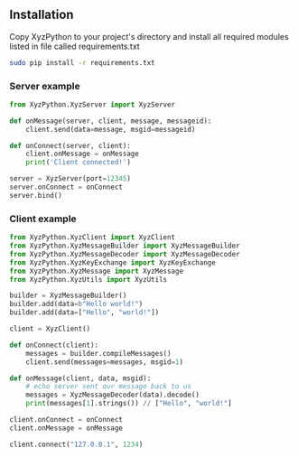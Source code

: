 ## Installation
Copy XyzPython to your project's directory and install all required modules listed in file called requirements.txt
```bash
sudo pip install -r requirements.txt
```

### Server example
```python
from XyzPython.XyzServer import XyzServer

def onMessage(server, client, message, messageid):
    client.send(data=message, msgid=messageid)

def onConnect(server, client):
    client.onMessage = onMessage
    print('Client connected!')

server = XyzServer(port=12345)
server.onConnect = onConnect
server.bind()
```

### Client example
```python
from XyzPython.XyzClient import XyzClient
from XyzPython.XyzMessageBuilder import XyzMessageBuilder
from XyzPython.XyzMessageDecoder import XyzMessageDecoder
from XyzPython.XyzKeyExchange import XyzKeyExchange
from XyzPython.XyzMessage import XyzMessage
from XyzPython.XyzUtils import XyzUtils

builder = XyzMessageBuilder()
builder.add(data=b"Hello world!")
builder.add(data=["Hello", "world!"])

client = XyzClient()

def onConnect(client):
    messages = builder.compileMessages()
    client.send(messages=messages, msgid=1)

def onMessage(client, data, msgid):
    # echo server sent our message back to us
    messages = XyzMessageDecoder(data).decode()
    print(messages[1].strings()) // ["Hello", "world!"]

client.onConnect = onConnect
client.onMessage = onMessage

client.connect("127.0.0.1", 1234)
```
